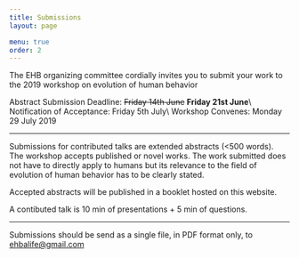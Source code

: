 ```yaml
---
title: Submissions
layout: page

menu: true
order: 2
---
```


The EHB organizing committee cordially invites you to submit your work to the 2019 workshop on evolution of human behavior

Abstract Submission Deadline: ~~Friday 14th June~~ **Friday 21st June**\\
Notification of Acceptance: Friday 5th July\\
Workshop Convenes:  Monday 29 July 2019

_____

Submissions for contributed talks are extended abstracts (<500 words). The workshop accepts published or novel works. The work submitted does not have to directly apply to humans but its relevance to the field of evolution of human behavior has to be clearly stated.

Accepted abstracts will be published in a booklet hosted on this website.

A contibuted talk is 10 min of presentations + 5 min of questions.

____

Submissions should be send as a single file, in PDF format only, to ehbalife@gmail.com
